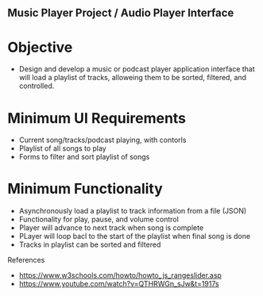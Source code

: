 ## Music Player Project / Audio Player Interface

# Objective
- Design and develop a music or podcast player application interface that will load a playlist of tracks, alloweing them to be sorted, filtered, and controlled.

# Minimum UI Requirements
- Current song/tracks/podcast playing, with contorls
- Playlist of all songs to play
- Forms to filter and sort playlist of songs

# Minimum Functionality
- Asynchronously load a playlist to track information from a file (JSON)
- Functionality for play, pause, and volume control
- Player will advance to next track when song is complete
- PLayer will loop bacl to the start of the playlist when final song is done
- Tracks in playlist can be sorted and filtered


References
- https://www.w3schools.com/howto/howto_js_rangeslider.asp
- https://www.youtube.com/watch?v=QTHRWGn_sJw&t=1917s

